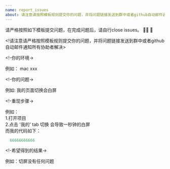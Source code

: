 ```yaml
---
name: report_issues  
about: 请注意请按照模板规则提交你的问题，并将问题链接发送到群中或者github自动邮件通知所有协助者解决
---
```

请严格按照如下模板提交问题，在完成问题后，请自行close issues。 🔨🔨 🔨

<!请注意请严格按照模板规则提交你的问题，并将问题链接发送到群中或者github自动邮件通知所有协助者解决>

<!-你的环境->
  
  例如： mac xxx 
 
<!-你的问题->  

   例如: 我的页面切换会白屏
 
<!-重现步骤->    

   例如：  
   1.打开项目  
   2.点击 '我的' tab 切换 会导致一秒钟的白屏  
   而我的代码如下：
   ```js
     66666666666
```
  
<!-希望得到的结果->  

例如：切屏没有任何问题
   